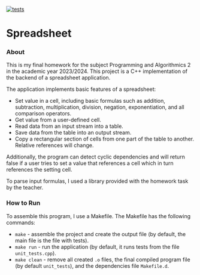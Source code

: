 [![tests](https://github.com/DainfromLiria/spreadsheet/actions/workflows/main.yml/badge.svg)](https://github.com/DainfromLiria/spreadsheet/actions/workflows/main.yml)
# Spreadsheet

### About
This is my final homework for the subject Programming and Algorithmics 2 in the academic year 2023/2024. This project is a C++ implementation of the backend of a spreadsheet application.

The application implements basic features of a spreadsheet:
* Set value in a cell, including basic formulas such as addition, subtraction, multiplication, division, negation, exponentiation, and all comparison operators.
* Get value from a user-defined cell.
* Read data from an input stream into a table.
* Save data from the table into an output stream.
* Copy a rectangular section of cells from one part of the table to another. Relative references will change.

Additionally, the program can detect cyclic dependencies and will return false if a user tries to set a value that references a cell which in turn references the setting cell.

To parse input formulas, I used a library provided with the homework task by the teacher.

### How to Run

To assemble this program, I use a Makefile. The Makefile has the following commands:
* `make` - assemble the project and create the output file (by default, the main file is the file with tests).
* `make run` - run the application (by default, it runs tests from the file `unit_tests.cpp`).
* `make clean` - remove all created `.o` files, the final compiled program file (by default `unit_tests`), and the dependencies file `Makefile.d`.

